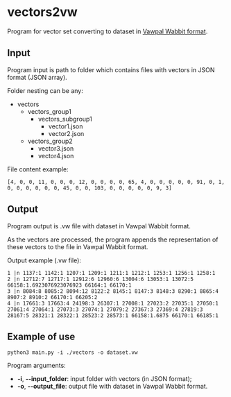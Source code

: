 # vectors2vw

Program for vector set converting to dataset in [Vawpal Wabbit format](https://github.com/JohnLangford/vowpal_wabbit).

## Input
Program input is path to folder which contains files with vectors in JSON format (JSON array).

Folder nesting can be any:
- vectors
  - vectors_group1
    - vectors_subgroup1
      - vector1.json
      - vector2.json
  - vectors_group2
    - vector3.json
    - vector4.json

File content example:
```
[4, 0, 0, 11, 0, 0, 0, 12, 0, 0, 0, 0, 65, 4, 0, 0, 0, 0, 0, 91, 0, 1, 0, 0, 0, 0, 0, 0, 45, 0, 0, 103, 0, 0, 0, 0, 0, 9, 3]
```

## Output

Program output is .vw file with dataset in Vawpal Wabbit format.

As the vectors are processed, the program appends the representation of these vectors to the file in Vawpal Wabbit format.

Output example (.vw file):
```
1 |n 1137:1 1142:1 1207:1 1209:1 1211:1 1212:1 1253:1 1256:1 1258:1 
2 |n 12712:7 12717:1 12912:6 12960:6 13004:6 13053:1 13072:5 66158:1.6923076923076923 66164:1 66170:1
3 |n 8084:8 8085:2 8094:12 8122:2 8145:1 8147:3 8148:3 8290:1 8865:4 8907:2 8910:2 66170:1 66205:2
4 |n 17661:3 17663:4 24198:3 26307:1 27008:1 27023:2 27035:1 27050:1 27061:4 27064:1 27073:3 27074:1 27079:2 27367:3 27369:4 27819:3 28167:5 28321:1 28322:1 28523:2 28573:1 66158:1.6875 66170:1 66185:1
```

## Example of use

```
python3 main.py -i ./vectors -o dataset.vw
```

Program arguments:
* **-i**, **--input_folder**: input folder with vectors (in JSON format);
* **-o**, **--output_file**: output file with dataset in Vawpal Wabbit format.
